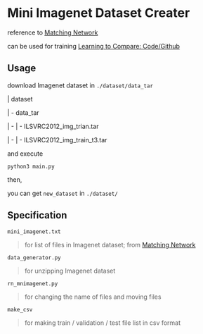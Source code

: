 # Mini Imagenet Dataset Creater

reference to [Matching Network](https://arxiv.org/pdf/1606.04080.pdf)

can be used for training [Learning to Compare: Code/Github](https://github.com/dragen1860/LearningToCompare-Pytorch)

## Usage

download Imagenet dataset in `./dataset/data_tar`

| dataset

| - data_tar

| - | - ILSVRC2012_img_trian.tar

| - | - ILSVRC2012_img_train_t3.tar

and execute

`python3 main.py`

then,

you can get `new_dataset` in `./dataset/`

## Specification

`mini_imagenet.txt`
> for list of files in Imagenet dataset; from [Matching Network](https://arxiv.org/pdf/1606.04080.pdf)

`data_generator.py`
> for unzipping Imagenet dataset

`rn_mnimagenet.py`
> for changing the name of files and moving files

`make_csv`
> for making train / validation / test file list in csv format

